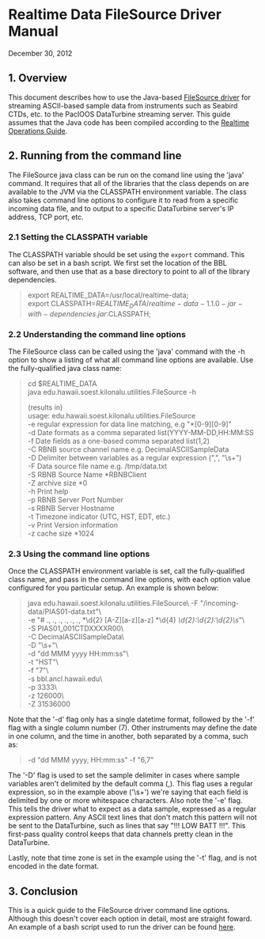 # Realtime Data FileSource Driver Manual
  
  
December 30, 2012

## 1. Overview

This document describes how to use the Java-based [FileSource driver][1] for streaming ASCII-based sample data from instruments such as Seabird CTDs, etc. to the PacIOOS DataTurbine streaming server. This guide assumes that the Java code has been compiled according to the [Realtime Operations Guide][2].

## 2. Running from the command line

The FileSource java class can be run on the comand line using the 'java' command.  It requires that all of the libraries that the class depends on are available to the JVM via the CLASSPATH environment variable.  The class also takes command line options to configure it to read from a specific incoming data file, and to output to a specific DataTurbine server's IP address, TCP port, etc.

### 2.1 Setting the CLASSPATH variable

The CLASSPATH variable should be set using the `export` command.  This can also be set in a bash script.  We first set the location of the BBL software, and then use that as a base directory to point to all of the library dependencies.

> export REALTIME_DATA=/usr/local/realtime-data;  
> export CLASSPATH=$REALTIME_DATA/realtime-data-1.1.0-jar-with-dependencies.jar:$CLASSPATH;

### 2.2 Understanding the command line options

The FileSource class can be called using the 'java' command with the -h option to show a listing of what all command line options are available. Use the fully-qualified java class name:

> cd $REALTIME_DATA  
> java edu.hawaii.soest.kilonalu.utilities.FileSource -h  
>  
> (results in)  
> usage: edu.hawaii.soest.kilonalu.utilities.FileSource  
> -e    regular expression for data line matching, e.g "*[0-9][0-9]"  
> -d    Date formats as a comma separated list(YYYY-MM-DD,HH:MM:SS  
> -f    Date fields as a one-based comma separated list(1,2)  
> -C    RBNB source channel name e.g. DecimalASCIISampleData  
> -D    Delimiter between variables as a regular expression (",", "\s+")  
> -F    Data source file name e.g. /tmp/data.txt  
> -S    RBNB Source Name *RBNBClient  
> -Z    archive size *0  
> -h    Print help  
> -p    RBNB Server Port Number  
> -s    RBNB Server Hostname  
> -t    Timezone indicator (UTC, HST, EDT, etc.)  
> -v    Print Version information  
> -z    cache size *1024  

### 2.3 Using the command line options

Once the CLASSPATH environment variable is set, call the fully-qualified class name, and pass in the command line options, with each option value configured for you particular setup.  An example is shown below:

> java edu.hawaii.soest.kilonalu.utilities.FileSource\ 
>  -F "/incoming-data/PIAS01-data.txt"\  
>  -e "# *.*, *.*, *.*, *.*, *.*, *.*, *\d{2} [A-Z][a-z][a-z] *\d{4} *\d{2}:\d{2}:\d{2}\s*"\  
>  -S PIAS01_001CTDXXXXR00\  
>  -C DecimalASCIISampleData\  
>  -D "\s+"\  
>  -d "dd MMM yyyy HH:mm:ss"\  
>  -t "HST"\  
>  -f "7"\  
>  -s bbl.ancl.hawaii.edu\  
>  -p 3333\  
>  -z 126000\  
>  -Z 31536000  

Note that the '-d' flag only has a single datetime format, followed by the '-f' flag with a single column number (7). Other instruments may define the date in one column, and the time in another, both separated by a comma, such as:

> -d "dd MMM yyyy, HH:mm:ss" -f "6,7"

The '-D' flag is used to set the sample delimiter in cases where sample variables aren't delimited by the default comma (,).  This flag uses a regular expression, so in the example above ('\s+') we're saying that each field is delimited by one or more whitespace characters.  Also note the '-e' flag.  This tells the driver what to expect as a data sample, expressed as a regular expression pattern.  Any ASCII text lines that don't match this pattern will not be sent to the DataTurbine, such as lines that say "!!! LOW BATT !!!".  This first-pass quality control keeps that data channels pretty clean in the DataTurbine.

Lastly, note that time zone is set in the example using the '-t' flag, and is not encoded in the date format.

## 3. Conclusion

This is a quick guide to the FileSource driver command line options.  Although this doesn't cover each option in detail, most are straight foward.  An example of a bash script used to run the driver can be found [here][3].



[1]: https://bbl.ancl.hawaii.edu/projects/bbl/trunk/src/java/edu/hawaii/soest/kilonalu/utilities/FileSource.java
[2]: https://bbl.ancl.hawaii.edu/projects/bbl/trunk/docs/user/Realtime-Operations-Guide.pdf
[3]: https://bbl.ancl.hawaii.edu/projects/bbl/trunk/bin/PIAS01_001CTDXXXXR00-Source.sh

<link rel="stylesheet" type="text/css" href="style.css" />
